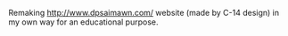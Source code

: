 Remaking http://www.dpsaimawn.com/ website (made by C-14 design) in my own way for an educational purpose.
